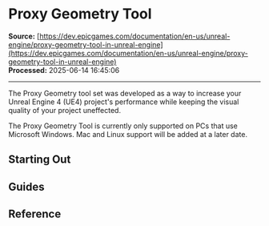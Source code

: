 # Proxy Geometry Tool

**Source:** [https://dev.epicgames.com/documentation/en-us/unreal-engine/proxy-geometry-tool-in-unreal-engine](https://dev.epicgames.com/documentation/en-us/unreal-engine/proxy-geometry-tool-in-unreal-engine)  
**Processed:** 2025-06-14 16:45:06

---

The Proxy Geometry tool set was developed as a way to increase your Unreal Engine 4 (UE4) project's performance while keeping the visual quality of your project uneffected. 

The Proxy Geometry Tool is currently only supported on PCs that use Microsoft Windows. Mac and Linux support will be added at a later date.

## Starting Out

## Guides

## Reference